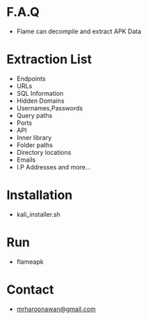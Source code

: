 # F.A.Q
- Flame can decompile and extract APK Data

# Extraction List
- Endpoints
- URLs
- SQL Information
- Hidden Domains
- Usernames,Passwords
- Query paths 
- Ports
- API
- Inner library 
- Folder paths 
- Directory locations
- Emails
- I.P Addresses
and more...

# Installation
- kali_installer.sh

# Run
- flameapk <apkfile>

# Contact
- mrharoonawan@gmail.com
